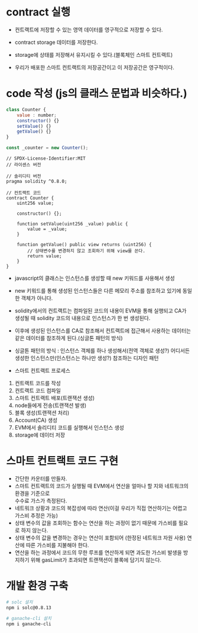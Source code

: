 # contract 실행

- 컨트랙트에 저장할 수 있는 영역 데이터를 영구적으로 저장할 수 있다.
- contract storage 데이터를 저장한다.
- storage에 상태를 저장해서 유지시킬 수 있다.(블록체인 스마트 컨트랙트)

- 우리가 배포한 스마트 컨트랙트의 저장공간이고 이 저장공간은 영구적이다.

# code 작성 (js의 클래스 문법과 비슷하다.)

```javascript
class Counter {
    value : number;
    constructor() {}
    setValue() {}
    getValue() {}
}

const _counter = new Counter();
```

```
// SPDX-License-Identifier:MIT
// 라이센스 버전

// 솔리디티 버전
pragma solidity ^0.8.0;

// 컨트랙트 코드
contract Counter {
    uint256 value;

    constructor() {};

    function setValue(uint256 _value) public {
        value = _value;
    }

    function getValue() public view returns (uint256) {
        // 상태변수를 변경하지 않고 조회하기 위해 view를 쓴다.
        return value;
    }
}

```

- javascript의 클래스는 인스턴스를 생성할 때 new 키워드를 사용해서 생성
- new 키워드를 통해 생성된 인스턴스들은 다른 메모리 주소를 참조하고 있기에 동일한 객체가 아니다.

- solidity에서의 컨트랙트는 컴파일된 코드의 내용이 EVM을 통해 실행되고 CA가 생성될 때 solidity 코드의 내용으로 인스턴스가 한 번 생성된다.

- 이후에 생성된 인스턴스를 CA로 참조해서 컨트랙트에 접근해서 사용하는 데이터는 같은 데이터를 참조하게 된다.(싱글톤 패턴의 방식)

- 싱글톤 패턴의 방식 : 인스턴스 객체를 하나 생성해서(전역 객체로 생성?) 어디서든 생성한 인스턴스만(인스턴스는 하나만 생성?) 참조하는 디자인 패턴

- 스마트 컨트랙트 프로세스

1. 컨트랙트 코드를 작성
2. 컨트랙트 코드 컴파일
3. 스마트 컨트랙트 배포(트랜잭션 생성)
4. node들에게 전송(트랜잭션 발생)
5. 블록 생성(트랜잭션 처리)
6. Account(CA) 생성
7. EVM에서 솔리디티 코드를 실행해서 인스턴스 생성
8. storage에 데이터 저장

# 스마트 컨트랙트 코드 구현

- 간단한 카운터를 만들자.
- 스마트 컨트랙트의 코드가 실행될 때 EVM에서 연산을 얼마나 할 지와 네트워크의 환경을 기준으로 <br>수수료 가스가 측정된다.
- 네트워크 상황과 코드의 복잡성에 따라 연산(이걸 우리가 직접 연산하기는 어렵고 가스비 추정은 가능)
- 상태 변수의 값을 조회하는 함수는 연산을 하는 과정이 없기 때문에 가스비를 필요로 하지 않는다.
- 상태 변수의 값을 변경하는 경우는 연산이 포함되어 (한정된 네트워크 자원 사용) 연산에 따른 가스비를 지불해야 한다.
- 연산을 하는 과정에서 코드의 무한 루프를 연산하게 되면 과도한 가스비 발생을 방지하기 위해 gasLimit가 초과되면 트랜잭션이 블록에 담기지 않는다.


# 개발 환경 구축

```sh
# solc 설치
npm i solc@0.8.13

# ganache-cli 설치
npm i ganache-cli

```











